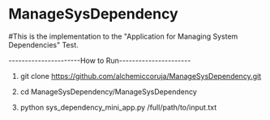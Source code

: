 # ManageSysDependency

#This is the implementation to the "Application for Managing System Dependencies" Test.

----------------------How to Run----------------------
1) git clone https://github.com/alchemiccoruja/ManageSysDependency.git

2) cd ManageSysDependency/ManageSysDependency

3) python  sys_dependency_mini_app.py /full/path/to/input.txt
